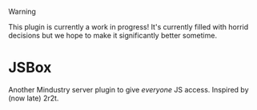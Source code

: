 > [!WARNING]
> This plugin is currently a work in progress!
> It's currently filled with horrid decisions but we hope to make it significantly better sometime.

# JSBox

Another Mindustry server plugin to give _everyone_ JS access. Inspired by (now late) 2r2t.
